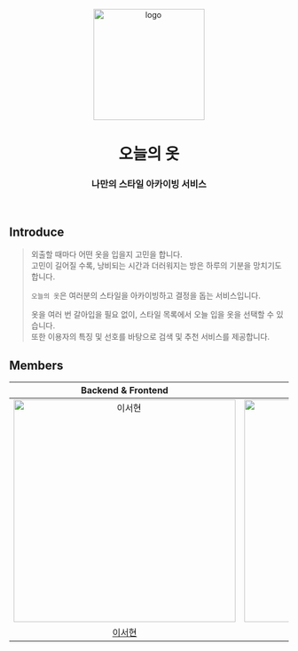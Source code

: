 <p align="middle" >
  <img width="200px;" src="https://user-images.githubusercontent.com/67419004/152739563-c05eefbf-ef4b-405a-a932-80e67075180c.png" alt="logo"/>
</p>
<h1 align="middle">오늘의 옷</h1>
<h3 align="middle">나만의 스타일 아카이빙 서비스</h3>
<br />

## Introduce

> 외출할 때마다 어떤 옷을 입을지 고민을 합니다.  
> 고민이 길어질 수록, 낭비되는 시간과 더러워지는 방은 하루의 기분을 망치기도 합니다.
>
> `오늘의 옷`은 여러분의 스타일을 아카이빙하고 결정을 돕는 서비스입니다.
>
> 옷을 여러 번 갈아입을 필요 없이, 스타일 목록에서 오늘 입을 옷을 선택할 수 있습니다.  
> 또한 이용자의 특징 및 선호를 바탕으로 검색 및 추천 서비스를 제공합니다.

## Members

|                      Backend & Frontend                       |                             Backend                         |                           Backend                           |                           Backend                          |                           Android                          |                        Product Designer                    |                         Designer                           |
| :-----------------------------------------------------------: | :---------------------------------------------------------: | :---------------------------------------------------------: | :--------------------------------------------------------: | :--------------------------------------------------------: | :--------------------------------------------------------: | :--------------------------------------------------------: |
|  <img src="https://url.kr/zeou94" width=400px alt="이서현"/>  | <img src="https://url.kr/hmryp1" width=400px alt="강세미"/> | <img src="https://url.kr/b9soph" width=400px alt="이도원"/> | <img src="https://url.kr/c5beaw" width=400px alt="장세범"> | <img src="https://url.kr/fq1vuc" width=400px alt="허재영"> | <img src="https://url.kr/zbnewc" width=400px alt="박동규"> | <img src="https://url.kr/wohjtq" width=400px alt="박예진"> |
|           [이서현](https://github.com/harry-bro)              |           [강세미](https://github.com/semi-cloud)           |                [이도원](https://github.com/domo7304)        |              [장세범](https://github.com/Sehbeom)          |             [허재영](https://github.com/jae-heo)           |          [박동규](https://github.com/do-dong-park)         |      [박예진](https://www.instagram.com/kkong_bizii/)      |

